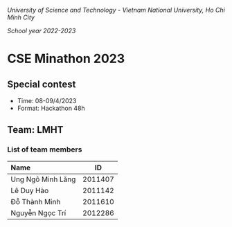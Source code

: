 *University of Science and Technology - Vietnam National University, Ho Chi Minh City*

*School year 2022-2023*
# CSE Minathon 2023

## Special contest
<ul>
  <li>Time: 08-09/4/2023 
  <li>Format: Hackathon 48h
</ul>

## Team: LMHT
### List of team members
| Name | ID |
| :---- | :----: |
| Ung Ngô Minh Lăng | 2011407 |
| Lê Duy Hào | 2011142 |
| Đỗ Thành Minh | 2011610 |
| Nguyễn Ngọc Trí | 2012286 |

<br> 
